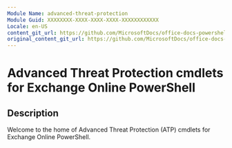 ```yaml
---
Module Name: advanced-threat-protection
Module Guid: XXXXXXXX-XXXX-XXXX-XXXX-XXXXXXXXXXXX
Locale: en-US
content_git_url: https://github.com/MicrosoftDocs/office-docs-powershell/blob/live/exchange/exchange-ps/exchange/advanced-threat-protection/advanced-threat-protection.md
original_content_git_url: https://github.com/MicrosoftDocs/office-docs-powershell/blob/live/exchange/exchange-ps/exchange/advanced-threat-protection/advanced-threat-protection.md
---
```


# Advanced Threat Protection cmdlets for Exchange Online PowerShell

## Description
Welcome to the home of Advanced Threat Protection (ATP) cmdlets for Exchange Online PowerShell.